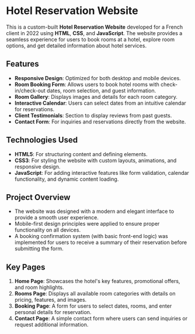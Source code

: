 # Hotel Reservation Website

This is a custom-built **Hotel Reservation Website** developed for a French client in 2022 using **HTML**, **CSS**, and **JavaScript**. The website provides a seamless experience for users to book rooms at a hotel, explore room options, and get detailed information about hotel services.

## Features

- **Responsive Design**: Optimized for both desktop and mobile devices.
- **Room Booking Form**: Allows users to book hotel rooms with check-in/check-out dates, room selection, and guest information.
- **Room Gallery**: Displays images and details for each room category.
- **Interactive Calendar**: Users can select dates from an intuitive calendar for reservations.
- **Client Testimonials**: Section to display reviews from past guests.
- **Contact Form**: For inquiries and reservations directly from the website.

## Technologies Used

- **HTML5**: For structuring content and defining elements.
- **CSS3**: For styling the website with custom layouts, animations, and responsive design.
- **JavaScript**: For adding interactive features like form validation, calendar functionality, and dynamic content loading.

## Project Overview

- The website was designed with a modern and elegant interface to provide a smooth user experience.
- Mobile-first design principles were applied to ensure proper functionality on all devices.
- A booking confirmation system (with basic front-end logic) was implemented for users to receive a summary of their reservation before submitting the form.

## Key Pages

1. **Home Page**: Showcases the hotel's key features, promotional offers, and room highlights.
2. **Rooms Page**: Displays all available room categories with details on pricing, features, and images.
3. **Booking Page**: A form for users to select dates, rooms, and enter personal details for reservation.
4. **Contact Page**: A simple contact form where users can send inquiries or request additional information.
